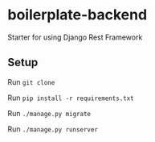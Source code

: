 # boilerplate-backend
Starter for using Django Rest Framework

## Setup

Run `git clone`

Run `pip install -r requirements.txt`

Run `./manage.py migrate`

Run `./manage.py runserver`

